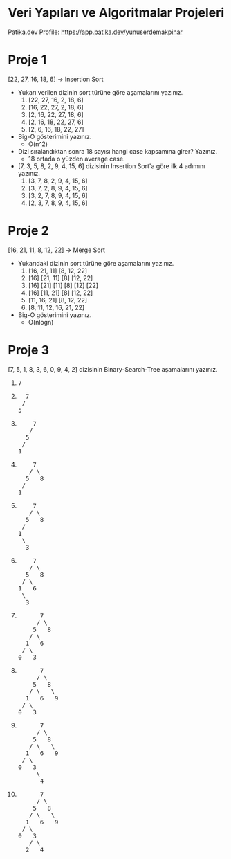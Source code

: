 # Veri Yapıları ve Algoritmalar Projeleri
Patika.dev Profile: https://app.patika.dev/yunuserdemakpinar
# Proje 1
[22, 27, 16, 18, 6] -> Insertion Sort
- Yukarı verilen dizinin sort türüne göre aşamalarını yazınız.
    1. [22, 27, 16, 2, 18, 6]
    2. [16, 22, 27, 2, 18, 6]
    3. [2, 16, 22, 27, 18, 6]
    4. [2, 16, 18, 22, 27, 6]
    5. [2, 6, 16, 18, 22, 27]
- Big-O gösterimini yazınız.
    - O(n^2)
- Dizi sıralandıktan sonra 18 sayısı hangi case kapsamına girer? Yazınız.
    - 18 ortada o yüzden average case.
- [7, 3, 5, 8, 2, 9, 4, 15, 6] dizisinin Insertion Sort'a göre ilk 4 adımını yazınız.
    1. [3, 7, 8, 2, 9, 4, 15, 6]
    2. [3, 7, 2, 8, 9, 4, 15, 6]
    3. [3, 2, 7, 8, 9, 4, 15, 6]
    4. [2, 3, 7, 8, 9, 4, 15, 6]
# Proje 2
[16, 21, 11, 8, 12, 22] -> Merge Sort
- Yukarıdaki dizinin sort türüne göre aşamalarını yazınız.
    1. [16, 21, 11] [8, 12, 22]
    2. [16] [21, 11] [8] [12, 22]
    3. [16] [21] [11] [8] [12] [22]
    4. [16] [11, 21] [8] [12, 22]
    5. [11, 16, 21] [8, 12, 22]
    6. [8, 11, 12, 16, 21, 22]
- Big-O gösterimini yazınız.
    - O(nlogn)
# Proje 3
[7, 5, 1, 8, 3, 6, 0, 9, 4, 2] dizisinin Binary-Search-Tree aşamalarını yazınız.
1.  <pre>
    7
    </pre>
2.  <pre>
      7
     /
    5
    </pre>
3.  <pre>
        7
       /
      5
     /
    1
    </pre>
4.  <pre>
        7
       / \
      5   8
     /
    1
    </pre>
5.  <pre>
        7
       / \
      5   8
     /
    1
     \
      3
    </pre>
6.  <pre>
        7
       / \
      5   8
     / \
    1   6
     \
      3
    </pre>
7.  <pre>
          7
         / \
        5   8
       / \
      1   6
     / \
    0   3
    </pre>
8.  <pre>
          7
         / \
        5   8
       / \   \
      1   6   9
     / \
    0   3
    </pre>
9.  <pre>
          7
         / \
        5   8
       / \   \
      1   6   9
     / \
    0   3
         \
          4
    </pre>
10. <pre>
          7
         / \
        5   8
       / \   \
      1   6   9
     / \
    0   3
       / \
      2   4
    </pre>

